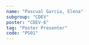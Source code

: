 ```yaml
---
name: "Pascual Garcia, Elena"
subgroup: "CDEV"
poster: "CDEV-6"
tag: "Poster Presenter"
code: "PS01"
---
```

